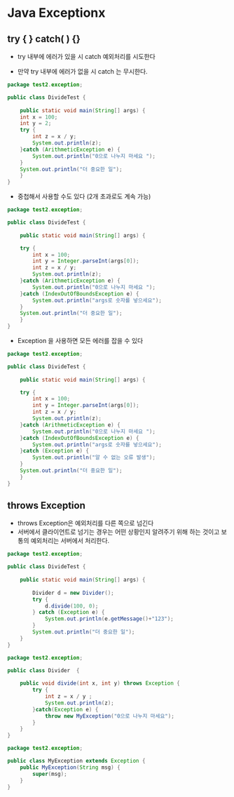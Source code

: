 # Java Exceptionx



## 	try { } catch( ) {}

- try  내부에 에러가 있을 시 catch 예외처리를 시도한다 

- 만약 try 내부에 에러가 없을 시 catch 는 무시한다.

  

```java
package test2.exception;

public class DivideTest {
	
	public static void main(String[] args) {
	int x = 100; 
	int y = 2;
	try {
		int z = x / y;
		System.out.println(z);
	}catch (ArithmeticException e) {
		System.out.println("0으로 나누지 마세요 ");
	}
	System.out.println("더 중요한 일");
	}
}

```





- 중첩해서 사용할 수도 있다 (2개 초과로도 계속 가능)

```java
package test2.exception;

public class DivideTest {
	
	public static void main(String[] args) {

	try {
		int x = 100; 
		int y = Integer.parseInt(args[0]);
		int z = x / y;
		System.out.println(z);
	}catch (ArithmeticException e) {
		System.out.println("0으로 나누지 마세요 ");
	}catch (IndexOutOfBoundsException e) {
		System.out.println("args로 숫자를 넣으세요");
	}
	System.out.println("더 중요한 일");
	}
}

```



- Exception 을 사용하면 모든 에러를 잡을 수 있다

```java
package test2.exception;

public class DivideTest {
	
	public static void main(String[] args) {

	try {
		int x = 100; 
		int y = Integer.parseInt(args[0]);
		int z = x / y;
		System.out.println(z);
	}catch (ArithmeticException e) {
		System.out.println("0으로 나누지 마세요 ");
	}catch (IndexOutOfBoundsException e) {
		System.out.println("args로 숫자를 넣으세요");
	}catch (Exception e) {
		System.out.println("알 수 없는 오류 발생");
	}
	System.out.println("더 중요한 일");
	}
}
```





## 	throws Exception

- throws Exception은 예외처리를 다른 쪽으로 넘긴다
- 서버에서 클라이언트로 넘기는 경우는 어떤 상황인지 알려주기 위해 하는 것이고 보통의 예외처리는 서버에서 처리한다.



```java
package test2.exception;

public class DivideTest {
	
	public static void main(String[] args) {
		
		Divider d = new Divider();
		try {
			d.divide(100, 0);
		} catch (Exception e) {
			System.out.println(e.getMessage()+"123");
		}
		System.out.println("더 중요한 일");
	}
}
```



```java
package test2.exception;

public class Divider  {
	
	public void divide(int x, int y) throws Exception {
		try {
			int z = x / y ;
			System.out.println(z);
		}catch(Exception e) {
			throw new MyException("0으로 나누지 마세요");
		}
	}
}

```



```java
package test2.exception;

public class MyException extends Exception {
	public MyException(String msg) {
		super(msg);
	}
}

```

